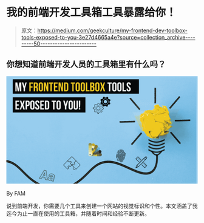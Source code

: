 # 我的前端开发工具箱工具暴露给你！

> 原文：<https://medium.com/geekculture/my-frontend-dev-toolbox-tools-exposed-to-you-3e27d4665a4e?source=collection_archive---------50----------------------->

## 你想知道前端开发人员的工具箱里有什么吗？

![](img/c9e206a43e18a4b24f1880e800abfdac.png)

By FAM

说到前端开发，你需要几个工具来创建一个网站的视觉标识和个性。本文涵盖了我迄今为止一直在使用的工具箱，并随着时间和经验不断更新。